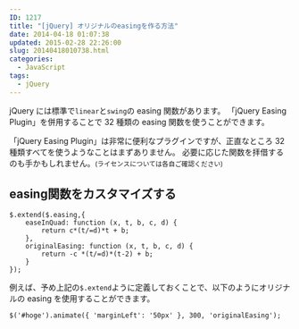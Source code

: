 ```yaml
---
ID: 1217
title: "[jQuery] オリジナルのeasingを作る方法"
date: 2014-04-18 01:07:38
updated: 2015-02-28 22:26:00
slug: 20140418010738.html
categories:
  - JavaScript
tags:
  - jQuery
---
```


jQuery には標準で<code>linear</code>と<code>swing</code>の easing 関数があります。
「jQuery Easing Plugin」を併用することで 32 種類の easing 関数を使うことができます。

<!--more-->

「jQuery Easing Plugin」は非常に便利なプラグインですが、正直なところ 32 種類すべてを使うようなことはまずありません。
必要に応じた関数を拝借するのも手かもしれません。<small>(ライセンスについては各自ご確認ください)</small>

<h2>easing関数をカスタマイズする</h2>
<pre class="javascript"><code>$.extend($.easing,{
    easeInQuad: function (x, t, b, c, d) {
        return c*(t/=d)*t + b;
    },
    originalEasing: function (x, t, b, c, d) {
        return -c *(t/=d)*(t-2) + b;
    }
});</code></pre>

例えば、予め上記の<code>\$.extend</code>ように定義しておくことで、以下のようにオリジナルの easing を使用することができます。

<pre class="javascript"><code>$('#hoge').animate({ 'marginLeft': '50px' }, 300, 'originalEasing');</code></pre>
